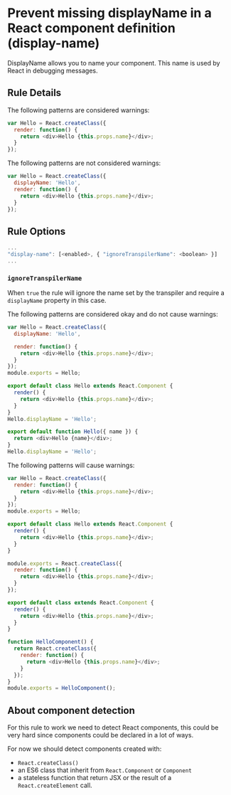 # Prevent missing displayName in a React component definition (display-name)

DisplayName allows you to name your component. This name is used by React in debugging messages.

## Rule Details

The following patterns are considered warnings:

```js
var Hello = React.createClass({
  render: function() {
    return <div>Hello {this.props.name}</div>;
  }
});
```

The following patterns are not considered warnings:

```js
var Hello = React.createClass({
  displayName: 'Hello',
  render: function() {
    return <div>Hello {this.props.name}</div>;
  }
});
```

## Rule Options

```js
...
"display-name": [<enabled>, { "ignoreTranspilerName": <boolean> }]
...
```

### `ignoreTranspilerName`

When `true` the rule will ignore the name set by the transpiler and require a `displayName` property in this case.

The following patterns are considered okay and do not cause warnings:

```js
var Hello = React.createClass({
  displayName: 'Hello',

  render: function() {
    return <div>Hello {this.props.name}</div>;
  }
});
module.exports = Hello;
```

```js
export default class Hello extends React.Component {
  render() {
    return <div>Hello {this.props.name}</div>;
  }
}
Hello.displayName = 'Hello';
```

```js
export default function Hello({ name }) {
  return <div>Hello {name}</div>;
}
Hello.displayName = 'Hello';
```

The following patterns will cause warnings:

```js
var Hello = React.createClass({
  render: function() {
    return <div>Hello {this.props.name}</div>;
  }
});
module.exports = Hello;
```

```js
export default class Hello extends React.Component {
  render() {
    return <div>Hello {this.props.name}</div>;
  }
}
```

```js
module.exports = React.createClass({
  render: function() {
    return <div>Hello {this.props.name}</div>;
  }
});
```

```js
export default class extends React.Component {
  render() {
    return <div>Hello {this.props.name}</div>;
  }
}
```

```js
function HelloComponent() {
  return React.createClass({
    render: function() {
      return <div>Hello {this.props.name}</div>;
    }
  });
}
module.exports = HelloComponent();
```

## About component detection

For this rule to work we need to detect React components, this could be very hard since components could be declared in a lot of ways.

For now we should detect components created with:

* `React.createClass()`
* an ES6 class that inherit from `React.Component` or `Component`
* a stateless function that return JSX or the result of a `React.createElement` call.
